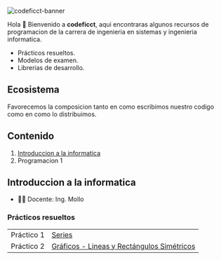 ![codeficct-banner](https://user-images.githubusercontent.com/88288135/186325774-50a6a1f1-a0b0-4b21-acdd-8139a283ac9e.png)

Hola 👋
Bienvenido a **codeficct**, aqui encontraras algunos recursos de programacion de la carrera de ingenieria en sistemas y ingenieria informatica.
- Prácticos resueltos.
- Modelos de examen.
- Librerias de desarrollo.


## Ecosistema
Favorecemos la composicion tanto en como escribimos nuestro codigo como en como lo distribuimos.

## Contenido
1. [Introduccion a la informatica](#Introduccion)
2. Programacion 1

## Introduccion a la informatica
- 👩‍💻 Docente: Ing. Mollo

### Prácticos resueltos
<table>
  <tr>
    <td>Práctico 1</td>
    <td>
      <a target="_blank" href="https://github.com/codeficct/practico-1-series">Series</a>
    </td>
  </tr>
  <tr>
    <td>Práctico 2</td>
    <td>
      <a target="_blank" href="https://github.com/codeficct/practico-2-graficos">Gráficos - Lineas y Rectángulos Simétricos</a>
    </td>
  </tr>
</table>
